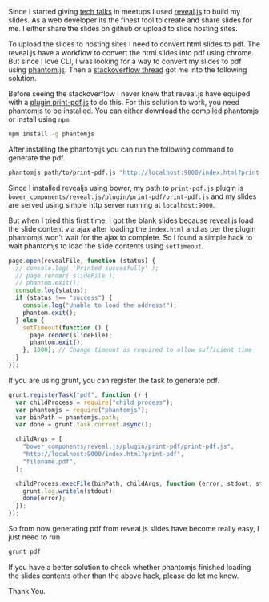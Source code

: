<!--


---
 "Reveal.js : generate pdf using phantomjs"
excerpt: "Reveal.js : generate pdf using phantomjs"
date: 2014-12-08 00:00:00 IST
updated: 2014-12-08 00:00:00 IST
categories: html
---

-->
<!DOCTYPE html>
<html>

<head>
  <title>basic-git-workflow</title>
  <meta charset="utf-8">
  <meta name="viewport" content="width=device-width, initial-scale=1.0">


  <link rel="stylesheet" href="./css/bootstrap.css">
  <link rel="stylesheet" href="./css/bootstrap.grid.css">
  <link rel="stylesheet" href="./css/bootstrap.min.css">
  <link rel="stylesheet" href="./css/bootstrap-reboot.min.css">
  <link rel="stylesheet" href="./css/bootstrap.css.map">
  <link rel="stylesheet" href="./css/blog-home.css">
  <link rel="stylesheet" href="./css/prism.css">
  <script async defer src="./css/prism.js"></script>
</head>
<!--------------------------------------------------------------------------------------------------->
<!--------------------------------------------------------------------------------------------------->
<!--------------------------------------------------------------------------------------------------->
<!--------------------------------------------------------------------------------------------------->
<!--------------------------------------------------------------------------------------------------->




<body>

Since I started giving [tech talks](/talks.html) in meetups I used [reveal.js](https://github.com/hakimel/reveal.js/) to build my slides. As a web developer its the finest tool to create and share slides for me. I either share the slides on github or upload to slide hosting sites.

To upload the slides to hosting sites I need to convert html slides to pdf. The reveal.js have a workflow to convert the html slides into pdf using chrome. But since I love CLI, I was looking for a way to convert my slides to pdf using [phantom.js](https://github.com/ariya/phantomjs/). Then a [stackoverflow thread](http://stackoverflow.com/questions/25027156/reveal-js-build-pdfs-dynamically-with-grunt-lib-phantomjs) got me into the following solution.

Before seeing the stackoverflow I never knew that reveal.js have equiped with a [plugin print-pdf.js](https://github.com/hakimel/reveal.js/blob/master/plugin/print-pdf/print-pdf.js) to do this. For this solution to work, you need phantomjs to be installed. You can either download the compiled phantomjs or install using `npm`.

```sh
npm install -g phantomjs
```

After installing the phantomjs you can run the following command to generate the pdf.

```sh
phantomjs path/to/print-pdf.js "http://localhost:9000/index.html?print-pdf" file-name.pdf
```

Since I installed revealjs using bower, my path to `print-pdf.js` plugin is `bower_components/reveal.js/plugin/print-pdf/print-pdf.js` and my slides are served using simple http server running at `localhost:9000`.

But when I tried this first time, I got the blank slides because reveal.js load the slide content via ajax after loading the `index.html` and as per the plugin phantomjs won't wait for the ajax to complete. So I found a simple hack to wait phantomjs to load the slide contents using `setTimeout`.

```js
page.open(revealFile, function (status) {
  // console.log( 'Printed succesfully' );
  // page.render( slideFile );
  // phantom.exit();
  console.log(status);
  if (status !== "success") {
    console.log("Unable to load the address!");
    phantom.exit();
  } else {
    setTimeout(function () {
      page.render(slideFile);
      phantom.exit();
    }, 1000); // Change timeout as required to allow sufficient time
  }
});
```

If you are using grunt, you can register the task to generate pdf.

```js
grunt.registerTask("pdf", function () {
  var childProcess = require("child_process");
  var phantomjs = require("phantomjs");
  var binPath = phantomjs.path;
  var done = grunt.task.current.async();

  childArgs = [
    "bower_components/reveal.js/plugin/print-pdf/print-pdf.js",
    "http://localhost:9000/index.html?print-pdf",
    "filename.pdf",
  ];

  childProcess.execFile(binPath, childArgs, function (error, stdout, stderr) {
    grunt.log.writeln(stdout);
    done(error);
  });
});
```

So from now generating pdf from reveal.js slides have become really easy, I just need to run

```sh
grunt pdf
```

If you have a better solution to check whether phantomjs finished loading the slides contents other than the above hack, please do let me know.

Thank You.
